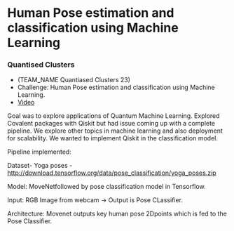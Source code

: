 # Human Pose estimation and classification using Machine Learning

### Quantised Clusters

- (TEAM_NAME Quantiased Clusters 23)
- Challenge: Human Pose estimation and classification using Machine Learning. 
- [Video](https://drive.google.com/file/d/11ABAN1wQbhWtDSYz0MNK5Ud2xrknbJNu/view?usp=share_link)

Goal was to explore applications of Quantum Machine Learning. Explored Covalent packages with Qiskit but had issue coming up with a complete pipeline. We explore other topics in machine learning and also deployment for scalability. We wanted to implement Qiskit in the classification model. 


Pipeline implemented: 

  Dataset- Yoga poses - http://download.tensorflow.org/data/pose_classification/yoga_poses.zip

  Model: MoveNetfollowed by pose classification model in Tensorflow. 

  Input: RGB Image from webcam -> Output is Pose CLassifier.

  Architecture: Movenet outputs key human pose 2Dpoints which is fed to the Pose Classifier. 

